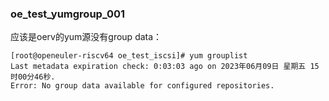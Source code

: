 ### **oe_test_yumgroup_001**

应该是oerv的yum源没有group data：

```
[root@openeuler-riscv64 oe_test_iscsi]# yum grouplist
Last metadata expiration check: 0:03:03 ago on 2023年06月09日 星期五 15时00分46秒.
Error: No group data available for configured repositories.
```

### 